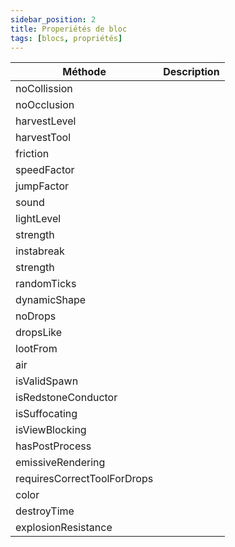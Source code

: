 ```yaml
---
sidebar_position: 2
title: Properiétés de bloc
tags: [blocs, propriétés]
---
```


| Méthode | Description |
|-----|-----|
| noCollission |  |
| noOcclusion |  |
| harvestLevel |  |
| harvestTool |  |
| friction |  |
| speedFactor |  |
| jumpFactor |  |
| sound |  |
| lightLevel |  |
| strength |  |
| instabreak |  |
| strength |  |
| randomTicks |  |
| dynamicShape |  |
| noDrops |  |
| dropsLike |  |
| lootFrom |  |
| air |  |
| isValidSpawn |  |
| isRedstoneConductor |  |
| isSuffocating |  |
| isViewBlocking |  |
| hasPostProcess |  |
| emissiveRendering |  |
| requiresCorrectToolForDrops |  |
| color |  |
| destroyTime |  |
| explosionResistance |  |